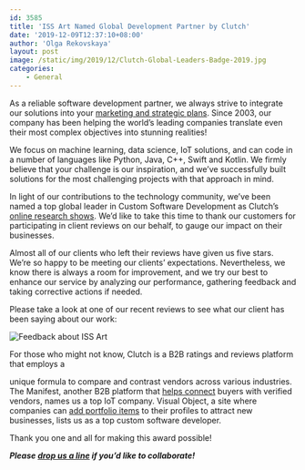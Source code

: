 ```yaml
---
id: 3585
title: 'ISS Art Named Global Development Partner by Clutch'
date: '2019-12-09T12:37:10+08:00'
author: 'Olga Rekovskaya'
layout: post
image: /static/img/2019/12/Clutch-Global-Leaders-Badge-2019.jpg
categories:
    - General
---
```


As a reliable software development partner, we always strive to integrate our solutions into your [marketing and strategic plans](https://smallbusiness.chron.com/relationship-between-strategic-planning-marketing-stategies-22561.html). Since 2003, our company has been helping the world’s leading companies translate even their most complex objectives into stunning realities!

We focus on machine learning, data science, IoT solutions, and can code in a number of languages like Python, Java, C++, Swift and Kotlin. We firmly believe that your challenge is our inspiration, and we’ve successfully built solutions for the most challenging projects with that approach in mind.

In light of our contributions to the technology community, we’ve been named a top global leader in Custom Software Development as Clutch’s [online research shows](https://clutch.co/developers/artificial-intelligence). We’d like to take this time to thank our customers for participating in client reviews on our behalf, to gauge our impact on their businesses.

Almost all of our clients who left their reviews have given us five stars. We’re so happy to be meeting our clients’ expectations. Nevertheless, we know there is always a room for improvement, and we try our best to enhance our service by analyzing our performance, gathering feedback and taking corrective actions if needed.

Please take a look at one of our recent reviews to see what our client has been saying about our work:

![Feedback about ISS Art ](https://issart.com/blog/wp-content/uploads/2019/12/feedback-screenshot.png)

For those who might not know, Clutch is a B2B ratings and reviews platform that employs a

unique formula to compare and contrast vendors across various industries. The Manifest, another B2B platform that [helps connect](https://themanifest.com/internet-of-things/companies#issart) buyers with verified vendors, names us a top IoT company. Visual Object, a site where companies can [add portfolio items](https://visualobjects.com/software-development/top-custom-software-developers/san-francisco) to their profiles to attract new businesses, lists us as a top custom software developer.

Thank you one and all for making this award possible!

***Please [drop us a line](https://issart.com/contacts/) if you’d like to collaborate!***